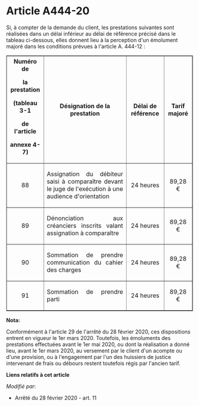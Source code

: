 # Article A444-20

Si, à compter de la demande du client, les prestations suivantes sont réalisées dans un délai inférieur au délai de référence
précisé dans le tableau ci-dessous, elles donnent lieu à la perception d'un émolument majoré dans les conditions prévues à
l'article A. 444-12 :

<table border="1">
  <tbody>
    <tr>
      <th>Numéro de

la prestation

(tableau 3-1

de l'article

annexe 4-7)</th>
      <th>

Désignation de la prestation</th>
      <th>

Délai de référence</th>
      <th>

Tarif majoré</th>
    </tr>
    <tr>
      <td align="center">

88</td>
      <td align="justify">

Assignation du débiteur saisi à comparaître devant le juge de l'exécution à une audience d'orientation</td>
      <td align="center">

24 heures</td>
      <td align="center">

89,28 €</td>
    </tr>
    <tr>
      <td align="center">

89</td>
      <td align="justify">

Dénonciation aux créanciers inscrits valant assignation à comparaître</td>
      <td align="center">

24 heures</td>
      <td align="center">

89,28 €</td>
    </tr>
    <tr>
      <td align="center">

90</td>
      <td align="justify">

Sommation de prendre communication du cahier des charges</td>
      <td align="center">

24 heures</td>
      <td align="center">

89,28 €</td>
    </tr>
    <tr>
      <td align="center">

91</td>
      <td align="justify">

Sommation de prendre parti</td>
      <td align="center">

24 heures</td>
      <td align="center">

89,28 €</td>
    </tr>
  </tbody>
</table>

**Nota:**

Conformément à l'article 29 de l'arrêté du 28 février 2020, ces dispositions entrent en vigueur le 1er mars 2020. Toutefois,
les émoluments des prestations effectuées avant le 1er mai 2020, ou dont la réalisation a donné lieu, avant le 1er mars 2020,
au versement par le client d'un acompte ou d'une provision, ou à l'engagement par l'un des huissiers de justice intervenant
de frais ou débours restent toutefois régis par l'ancien tarif.

**Liens relatifs à cet article**

_Modifié par_:

  - Arrêté du 28 février 2020 - art. 11
